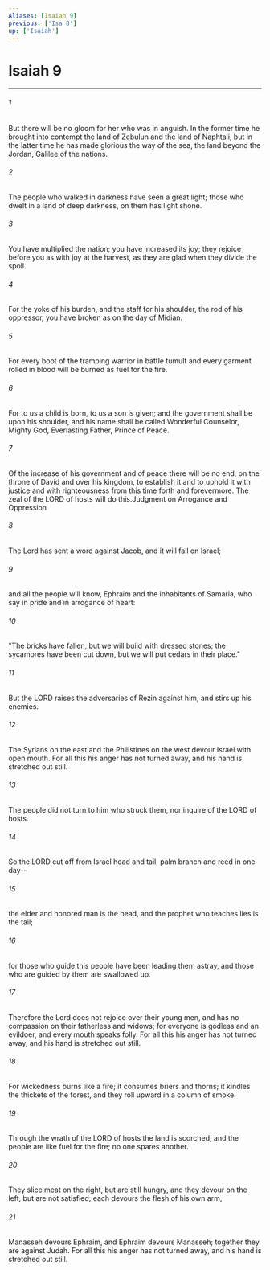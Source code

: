 ```yaml
---
Aliases: [Isaiah 9]
previous: ['Isa 8']
up: ['Isaiah']
---
```

# Isaiah 9

***

 

###### 1 
But there will be no gloom for her who was in anguish. In the former time he brought into contempt the land of Zebulun and the land of Naphtali, but in the latter time he has made glorious the way of the sea, the land beyond the Jordan, Galilee of the nations.
 
 

###### 2 
The people who walked in darkness 
 have seen a great light; 
 those who dwelt in a land of deep darkness, 
 on them has light shone. 
 
 

###### 3 
You have multiplied the nation; 
 you have increased its joy; 
 they rejoice before you 
 as with joy at the harvest, 
 as they are glad when they divide the spoil. 
 
 

###### 4 
For the yoke of his burden, 
 and the staff for his shoulder, 
 the rod of his oppressor, 
 you have broken as on the day of Midian. 
 
 

###### 5 
For every boot of the tramping warrior in battle tumult 
 and every garment rolled in blood 
 will be burned as fuel for the fire. 
 
 

###### 6 
For to us a child is born, 
 to us a son is given; 
 and the government shall be upon his shoulder, 
 and his name shall be called 
 Wonderful Counselor, Mighty God, 
 Everlasting Father, Prince of Peace. 
 
 

###### 7 
Of the increase of his government and of peace 
 there will be no end, 
 on the throne of David and over his kingdom, 
 to establish it and to uphold it 
 with justice and with righteousness 
 from this time forth and forevermore. 
 The zeal of the LORD of hosts will do this.Judgment on Arrogance and Oppression
 
 

###### 8 
The Lord has sent a word against Jacob, 
 and it will fall on Israel; 
 
 

###### 9 
and all the people will know, 
 Ephraim and the inhabitants of Samaria, 
 who say in pride and in arrogance of heart: 
 
 

###### 10 
"The bricks have fallen, 
 but we will build with dressed stones; 
 the sycamores have been cut down, 
 but we will put cedars in their place." 
 
 

###### 11 
But the LORD raises the adversaries of Rezin against him, 
 and stirs up his enemies. 
 
 

###### 12 
The Syrians on the east and the Philistines on the west 
 devour Israel with open mouth. 
 For all this his anger has not turned away, 
 and his hand is stretched out still.
 
 

###### 13 
The people did not turn to him who struck them, 
 nor inquire of the LORD of hosts. 
 
 

###### 14 
So the LORD cut off from Israel head and tail, 
 palm branch and reed in one day-- 
 
 

###### 15 
the elder and honored man is the head, 
 and the prophet who teaches lies is the tail; 
 
 

###### 16 
for those who guide this people have been leading them astray, 
 and those who are guided by them are swallowed up. 
 
 

###### 17 
Therefore the Lord does not rejoice over their young men, 
 and has no compassion on their fatherless and widows; 
 for everyone is godless and an evildoer, 
 and every mouth speaks folly. 
 For all this his anger has not turned away, 
 and his hand is stretched out still.
 
 

###### 18 
For wickedness burns like a fire; 
 it consumes briers and thorns; 
 it kindles the thickets of the forest, 
 and they roll upward in a column of smoke. 
 
 

###### 19 
Through the wrath of the LORD of hosts 
 the land is scorched, 
 and the people are like fuel for the fire; 
 no one spares another. 
 
 

###### 20 
They slice meat on the right, but are still hungry, 
 and they devour on the left, but are not satisfied; 
 each devours the flesh of his own arm, 
 
 

###### 21 
Manasseh devours Ephraim, and Ephraim devours Manasseh; 
 together they are against Judah. 
 For all this his anger has not turned away, 
 and his hand is stretched out still.
 
